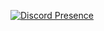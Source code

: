 [![Discord Presence](https://lanyard.cnrad.dev/api/769351941783814204)](https://discord.com/users/769351941783814204)
